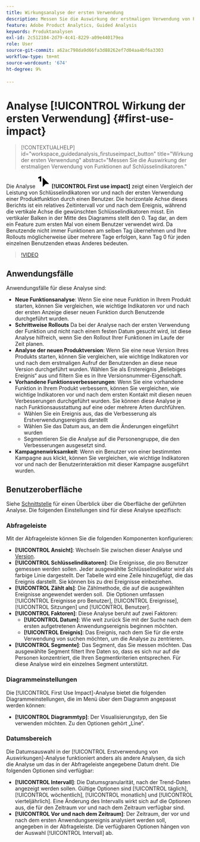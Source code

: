 ```yaml
---
title: Wirkungsanalyse der ersten Verwendung
description: Messen Sie die Auswirkung der erstmaligen Verwendung von Funktionen auf Schlüsselindikatoren.
feature: Adobe Product Analytics, Guided Analysis
keywords: Produktanalysen
exl-id: 2c512184-2d79-4c41-8229-a09e440179ea
role: User
source-git-commit: a62ac798da9d66fa3d88262ef7d04aa4bf6a3303
workflow-type: tm+mt
source-wordcount: '674'
ht-degree: 9%

---
```


# Analyse [!UICONTROL Wirkung der ersten Verwendung] {#first-use-impact}

<!-- markdownlint-disable MD034 -->

>[!CONTEXTUALHELP]
>id="workspace_guidedanalysis_firstuseimpact_button"
>title="Wirkung der ersten Verwendung"
>abstract="Messen Sie die Auswirkung der erstmaligen Verwendung von Funktionen auf Schlüsselindikatoren."

<!-- markdownlint-enable MD034 -->

Die Analyse ![FirstUse](/help/assets/icons/FirstUse.svg) **[!UICONTROL First use impact]** zeigt einen Vergleich der Leistung von Schlüsselindikatoren vor und nach der ersten Verwendung einer Produktfunktion durch einen Benutzer. Die horizontale Achse dieses Berichts ist ein relatives Zeitintervall vor und nach dem Ereignis, während die vertikale Achse die gewünschten Schlüsselindikatoren misst. Ein vertikaler Balken in der Mitte des Diagramms stellt den 0. Tag dar, an dem ein Feature zum ersten Mal von einem Benutzer verwendet wird. Da Benutzende nicht immer Funktionen am selben Tag übernehmen und Ihre Rollouts möglicherweise über mehrere Tage erfolgen, kann Tag 0 für jeden einzelnen Benutzenden etwas Anderes bedeuten.


>[!VIDEO](https://video.tv.adobe.com/v/3421661/?learn=on)


## Anwendungsfälle

Anwendungsfälle für diese Analyse sind:

* **Neue Funktionsanalyse**: Wenn Sie eine neue Funktion in Ihrem Produkt starten, können Sie vergleichen, wie wichtige Indikatoren vor und nach der ersten Anzeige dieser neuen Funktion durch Benutzende durchgeführt wurden.
* **Schrittweise Rollouts** Da bei der Analyse nach der ersten Verwendung der Funktion und nicht nach einem festen Datum gesucht wird, ist diese Analyse hilfreich, wenn Sie den Rollout Ihrer Funktionen im Laufe der Zeit planen.
* **Analyse der neuen Produktversion**: Wenn Sie eine neue Version Ihres Produkts starten, können Sie vergleichen, wie wichtige Indikatoren vor und nach dem erstmaligen Aufruf der Benutzenden an diese neue Version durchgeführt wurden. Wählen Sie als Erstereignis „Beliebiges Ereignis“ aus und filtern Sie es in Ihre Versionsnummer-Eigenschaft.
* **Vorhandene Funktionsverbesserungen**: Wenn Sie eine vorhandene Funktion in Ihrem Produkt verbessern, können Sie vergleichen, wie wichtige Indikatoren vor und nach dem ersten Kontakt mit diesen neuen Verbesserungen durchgeführt wurden. Sie können diese Analyse je nach Funktionsausstattung auf eine oder mehrere Arten durchführen.
   * Wählen Sie ein Ereignis aus, das die Verbesserung als Erstverwendungsereignis darstellt
   * Wählen Sie das Datum aus, an dem die Änderungen eingeführt wurden
   * Segmentieren Sie die Analyse auf die Personengruppe, die den Verbesserungen ausgesetzt sind.
* **Kampagnenwirksamkeit**: Wenn ein Benutzer von einer bestimmten Kampagne aus klickt, können Sie vergleichen, wie wichtige Indikatoren vor und nach der Benutzerinteraktion mit dieser Kampagne ausgeführt wurden.

## Benutzeroberfläche

Siehe [Schnittstelle](../overview.md#interface) für einen Überblick über die Oberfläche der geführten Analyse. Die folgenden Einstellungen sind für diese Analyse spezifisch:

### Abfrageleiste

Mit der Abfrageleiste können Sie die folgenden Komponenten konfigurieren:

* **[!UICONTROL Ansicht]**: Wechseln Sie zwischen dieser Analyse und [Version](release-impact.md).
* **[!UICONTROL Schlüsselindikatoren]**: Die Ereignisse, die pro Benutzer gemessen werden sollen. Jeder ausgewählte Schlüsselindikator wird als farbige Linie dargestellt. Der Tabelle wird eine Zeile hinzugefügt, die das Ereignis darstellt. Sie können bis zu drei Ereignisse einbeziehen.
* **[!UICONTROL Zählt als]**: Die Zählmethode, die auf die ausgewählten Ereignisse angewendet werden soll.  Die Optionen umfassen [!UICONTROL Ereignisse pro Benutzer], [!UICONTROL Ereignisse], [!UICONTROL Sitzungen] und [!UICONTROL Benutzer].
* **[!UICONTROL Faktoren]**: Diese Analyse beruht auf zwei Faktoren:
   * **[!UICONTROL Datum]**: Wie weit zurück Sie mit der Suche nach dem ersten aufgetretenen Anwendungsereignis beginnen möchten.
   * **[!UICONTROL Ereignis]**: Das Ereignis, nach dem Sie für die erste Verwendung von suchen möchten, um die Analyse zu zentrieren.
* **[!UICONTROL Segmente]**: Das Segment, das Sie messen möchten. Das ausgewählte Segment filtert Ihre Daten so, dass es sich nur auf die Personen konzentriert, die Ihren Segmentkriterien entsprechen. Für diese Analyse wird ein einzelnes Segment unterstützt.

### Diagrammeinstellungen

Die [!UICONTROL First Use Impact]-Analyse bietet die folgenden Diagrammeinstellungen, die im Menü über dem Diagramm angepasst werden können:

* **[!UICONTROL Diagrammtyp]**: Der Visualisierungstyp, den Sie verwenden möchten. Zu den Optionen gehört „Line“.

### Datumsbereich

Die Datumsauswahl in der [!UICONTROL Erstverwendung von Auswirkungen]-Analyse funktioniert anders als andere Analysen, da sich die Analyse um das in der Abfrageleiste angegebene Datum dreht. Die folgenden Optionen sind verfügbar:

* **[!UICONTROL Intervall]**: Die Datumsgranularität, nach der Trend-Daten angezeigt werden sollen. Gültige Optionen sind [!UICONTROL täglich], [!UICONTROL wöchentlich], [!UICONTROL monatlich] und [!UICONTROL vierteljährlich]. Eine Änderung des Intervalls wirkt sich auf die Optionen aus, die für den Zeitraum vor und nach dem Zeitraum verfügbar sind.
* **[!UICONTROL Vor und nach dem Zeitraum]**: Der Zeitraum, der vor und nach dem ersten Anwendungsereignis analysiert werden soll, angegeben in der Abfrageleiste. Die verfügbaren Optionen hängen von der Auswahl [!UICONTROL Intervall] ab.

<!--
## Example

See below for an example of the analysis.

![First use impact](../assets/first-use-impact.png)

-->
